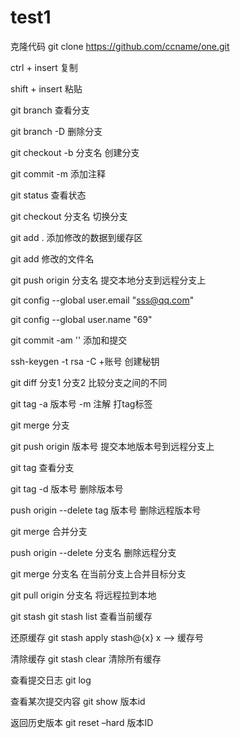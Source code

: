 # test1
克隆代码
git clone  https://github.com/ccname/one.git

ctrl + insert  复制

shift + insert  粘贴

git branch 查看分支

git branch -D 删除分支

git checkout -b 分支名   创建分支

git commit -m 添加注释

git status  查看状态

git checkout 分支名    切换分支

git add .  添加修改的数据到缓存区

git add 修改的文件名

git push origin  分支名   提交本地分支到远程分支上

git config --global user.email "sss@qq.com"

git config --global user.name  "69"

git commit -am ''     添加和提交

ssh-keygen -t rsa -C +账号     创建秘钥

git diff 分支1  分支2   比较分支之间的不同

git tag -a 版本号 -m 注解       打tag标签

git merge   分支

git push origin  版本号     提交本地版本号到远程分支上 

git tag   查看分支

git tag -d 版本号   删除版本号

push origin --delete tag 版本号    删除远程版本号

git merge  合并分支

push origin --delete 分支名    删除远程分支


git merge 分支名 在当前分支上合并目标分支

git pull origin 分支名   将远程拉到本地 

git stash
git stash list 查看当前缓存

还原缓存 
git stash apply stash@{x} x –> 缓存号

清除缓存 
git stash clear 清除所有缓存

查看提交日志 
git log

查看某次提交内容 
git show 版本id

返回历史版本 
git reset –hard 版本ID
